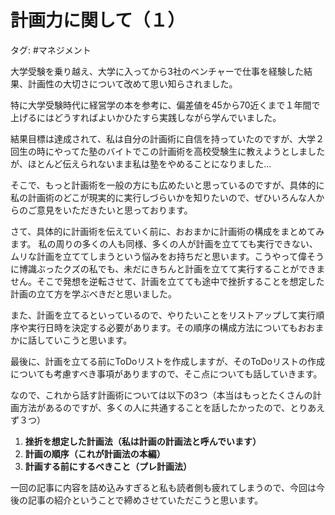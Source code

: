 # 計画力に関して（１）
タグ: #マネジメント

大学受験を乗り越え、大学に入ってから3社のベンチャーで仕事を経験した結果、計画性の大切さについて改めて思い知らされました。
 
特に大学受験時代に経営学の本を参考に、偏差値を45から70近くまで１年間で上げるにはどうすればよいかひたすら実践しながら学んでいました。
 
結果目標は達成されて、私は自分の計画術に自信を持っていたのですが、大学２回生の時にやってた塾のバイトでこの計画術を高校受験生に教えようとしましたが、ほとんど伝えられないまま私は塾をやめることになりました...
 
そこで、もっと計画術を一般の方にも広めたいと思っているのですが、具体的に私の計画術のどこが現実的に実行しづらいかを知りたいので、ぜひいろんな人からのご意見をいただきたいと思っております。
 
 
さて、具体的に計画術を伝えていく前に、おおまかに計画術の構成をまとめてみます。
私の周りの多くの人も同様、多くの人が計画を立てても実行できない、ムリな計画を立ててしまうという悩みをお持ちだと思います。こうやって偉そうに博識ぶったクズの私でも、未だにきちんと計画を立てて実行することができません。そこで発想を逆転させて、計画を立てても途中で挫折することを想定した計画の立て方を学ぶべきだと思いました。
 
また、計画を立てるといっているので、やりたいことをリストアップして実行順序や実行日時を決定する必要があります。その順序の構成方法についてもおおまかに話していこうと思います。
 
最後に、計画を立てる前にToDoリストを作成しますが、そのToDoリストの作成についても考慮すべき事項がありますので、そこ点についても話していきます。
 
なので、これから話す計画術については以下の3つ（本当はもっとたくさんの計画方法があるのですが、多くの人に共通することを話したかったので、とりあえず３つ）

1. **挫折を想定した計画法（私は計画の計画法と呼んでいます）**
2. **計画の順序（これが計画法の本編）**
3. **計画する前にするべきこと（プレ計画法）**

 
一回の記事に内容を詰め込みすぎると私も読者側も疲れてしまうので、今回は今後の記事の紹介ということで締めさせていただこうと思います。


